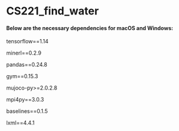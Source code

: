 # CS221_find_water
#### Below are the necessary dependencies for macOS and Windows:

tensorflow==1.14

minerl==0.2.9

pandas==0.24.8

gym==0.15.3

mujoco-py>=2.0.2.8

mpi4py==3.0.3

baselines==0.1.5

lxml==4.4.1
